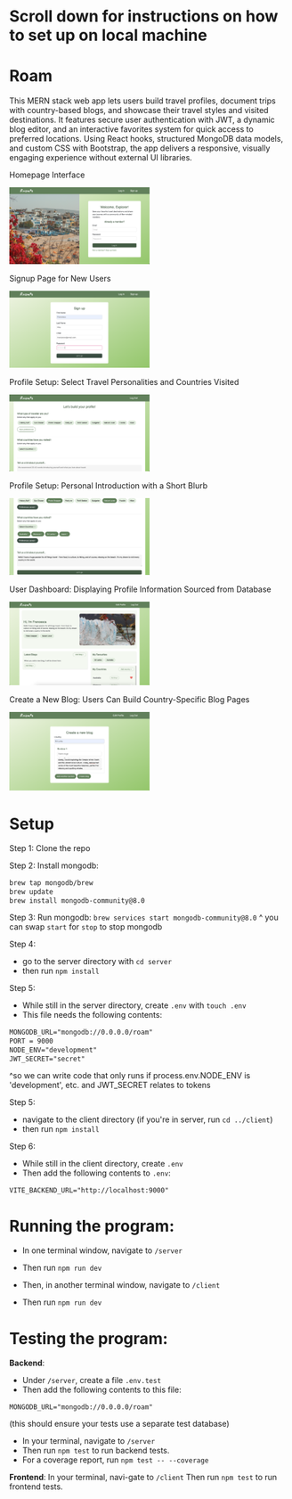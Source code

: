 # Scroll down for instructions on how to set up on local machine

# Roam 

This MERN stack web app lets users build travel profiles, document trips with country-based blogs, and showcase their travel styles and visited destinations. It features secure user authentication with JWT, a dynamic blog editor, and an interactive favorites system for quick access to preferred locations. Using React hooks, structured MongoDB data models, and custom CSS with Bootstrap, the app delivers a responsive, visually engaging experience without external UI libraries.

Homepage Interface

<img src="./homepage.png" width="50%" />

Signup Page for New Users

<img src="./signup.png" width="50%" />

Profile Setup: Select Travel Personalities and Countries Visited

<img src="./profilebuild.png" width="50%" />

Profile Setup: Personal Introduction with a Short Blurb

<img src="./profilebuild2.png" width="50%" />

User Dashboard: Displaying Profile Information Sourced from Database

<img src="./dashboard.png" width="50%" />

Create a New Blog: Users Can Build Country-Specific Blog Pages

<img src="./newblog.png" width="50%" />


# Setup
Step 1: Clone the repo

Step 2: Install mongodb:
```
brew tap mongodb/brew
brew update
brew install mongodb-community@8.0
```

Step 3: Run mongodb:
`brew services start mongodb-community@8.0`
^ you can swap `start` for `stop` to stop mongodb

Step 4: 
- go to the server directory with `cd server`
- then run `npm install`

Step 5:
- While still in the server directory, create `.env` with `touch .env`
- This file needs the following contents:
```
MONGODB_URL="mongodb://0.0.0.0/roam"
PORT = 9000
NODE_ENV="development"
JWT_SECRET="secret"
``` 
^so we can write code that only runs if process.env.NODE_ENV is 'development', etc. and JWT_SECRET relates to tokens

Step 5:
- navigate to the client directory (if you're in server, run `cd ../client`)
- then run `npm install`

Step 6:
- While still in the client directory, create `.env`
- Then add the following contents to `.env`:
```
VITE_BACKEND_URL="http://localhost:9000"
```

# Running the program:
- In one terminal window, navigate to `/server`
- Then run `npm run dev`

- Then, in another terminal window, navigate to `/client`
- Then run `npm run dev`

# Testing the program:
**Backend**:
- Under `/server`, create a file `.env.test`
- Then add the following contents to this file:
```
MONGODB_URL="mongodb://0.0.0.0/roam"
```
(this should ensure your tests use a separate test database)

- In your terminal, navigate to `/server`
- Then run `npm test` to run backend tests.
- For a coverage report, run `npm test -- --coverage`

**Frontend**:
In your terminal, navi-gate to `/client`
Then run `npm test` to run frontend tests.
